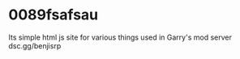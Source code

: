 # 0089fsafsau
Its simple html js site for various things used in Garry's mod server 
dsc.gg/benjisrp
